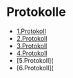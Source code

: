 # Protokolle

* [1.Protokoll](protokoll_2019-09-30_snagem17.md)
* [2.Protokoll](protokoll_2019-10-14_snagem17.md)
* [3.Protokoll](protokoll_2020-01-20_snagem17.md)
* [4.Protokoll](protokoll_2020-01-27_snagem17.md)
* [5.Protokoll](
* [6.Protokoll](
